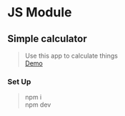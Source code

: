 # JS Module

## Simple calculator

> Use this app to calculate things  
> [Demo](https://cos1715.github.io/JS10/)

### Set Up

> npm i  
> npm dev
